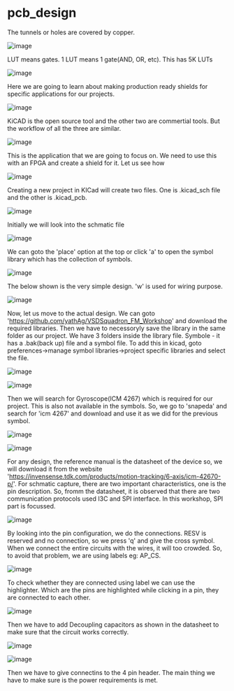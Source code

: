 # pcb_design

The tunnels or holes are covered by copper.

![image](https://github.com/user-attachments/assets/7452480f-1d8b-4480-8b77-3c37dc4c845f)

LUT means gates. 1 LUT means 1 gate(AND, OR, etc). This has 5K LUTs

![image](https://github.com/user-attachments/assets/5adbd60c-45b2-4883-a213-28d3a48d9527)

Here we are going to learn about making production ready shields for specific applications for our projects.

![image](https://github.com/user-attachments/assets/3d177cbe-b08f-4557-9706-d45fcd431ae0)

KiCAD is the open source tool and the other two are commertial tools. But the workflow of all the three are similar.

![image](https://github.com/user-attachments/assets/f1219506-07a1-4bdf-869c-27a4a58da053)

This is the application that we are going to focus on. We need to use this with an FPGA and create a shield for it. Let us see how

![image](https://github.com/user-attachments/assets/dd09ac4c-a659-41fa-9946-7a513d7b971c)

Creating a new project in KICad will create two files. One is .kicad_sch file and the other is .kicad_pcb.

![image](https://github.com/user-attachments/assets/0590de25-b1e2-49a5-881b-cb10261f4560)

Initially we will look into the schmatic file

![image](https://github.com/user-attachments/assets/5ad4cb71-00a2-4846-b95e-a412827e1067)

We can goto the 'place' option at the top or click 'a' to open the symbol library which has the collection of symbols.

![image](https://github.com/user-attachments/assets/b030ffc8-c8b9-4fdc-b5f2-7b9ac58086e6)

The below shown is the very simple design. 'w' is used for wiring purpose.

![image](https://github.com/user-attachments/assets/99125600-6a48-47b0-a39c-9a092ab563f6)

Now, let us move to the actual design.
We can goto 'https://github.com/yathAg/VSDSquadron_FM_Workshop' and download the required libraries. Then we have to necessoryly save the library in the same folder as our project. We have 3 folders inside the library file. Symbole - it has a .bak(back up) file and a symbol file. To add this in kicad, goto preferences->manage symbol libraries->project specific libraries and select the file.

![image](https://github.com/user-attachments/assets/e9973eb8-1eba-4844-a83e-b4c0eeb5268c)

![image](https://github.com/user-attachments/assets/9e1157e2-e75a-43de-b60b-93e70e7a9660)

Then we will search for Gyroscope(ICM 4267) which is required for our project. This is also not available in the symbols. So, we go to 'snapeda' and search for 'icm 4267' and download and use it as we did for the previous symbol.

![image](https://github.com/user-attachments/assets/943b9578-976f-4a68-9b46-9a32146e2a85)

![image](https://github.com/user-attachments/assets/7c7e5332-792d-46a9-bd40-f3e1bd55ad2f)

For any design, the reference manual is the datasheet of the device so, we will download it from the website 'https://invensense.tdk.com/products/motion-tracking/6-axis/icm-42670-p/'. For schmatic capture, there are two important characteristics, one is the pin description. So, fromm the datasheet, it is observed that there are two communication protocols used I3C and SPI interface. In this workshop, SPI part is focussed.

![image](https://github.com/user-attachments/assets/5ce3321f-1241-4d13-a69e-ee8ecd0cdc68)

By looking into the pin configuration, we do the connections. RESV is reserved and no connection, so we press 'q' and give the cross symbol. When we connect the entire circuits with the wires, it will too crowded. So, to avoid that problem, we are using labels eg: AP_CS.

![image](https://github.com/user-attachments/assets/18038cc5-8f9c-4ead-b8e0-8fcfbb2469a6)

To check whether they are connected using label we can use the highlighter. Which are the pins are highlighted while clicking in a pin, they are connected to each other.

![image](https://github.com/user-attachments/assets/190b4611-9c3b-4fb1-bb60-32ef18b9b723)

Then we have to add Decoupling capacitors as shown in the datasheet to make sure that the circuit works correctly.

![image](https://github.com/user-attachments/assets/6e43779a-74b2-4f79-b33b-ddb246941399)

![image](https://github.com/user-attachments/assets/be40a475-0927-4d3a-a77c-a1a7ad8153a4)

Then we have to give connectins to the 4 pin header. The main thing we have to make sure is the power requirements is met.
